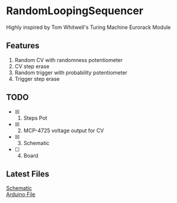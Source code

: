 # RandomLoopingSequencer
Highly inspired by Tom Whitwell's Turing Machine Eurorack Module
## Features
1. Random CV with randomness potentiometer
2. CV step erase
3. Random trigger with probability potentiometer
4. Trigger step erase
## TODO
- [x] 1. Steps Pot
- [x] 2. MCP-4725 voltage output for CV
- [x] 3. Schematic
- [ ] 4. Board

## Latest Files
[Schematic](https://github.com/NeoRecasata/RandomLoopingSequencer/blob/main/Latest%20Revision/Random%20Looping%20Sequencer%20Rev4.pdf) <br>
[Arduino File](https://github.com/NeoRecasata/RandomLoopingSequencer/blob/main/Latest%20Revision/Random_Looping_Sequencer.ino)
